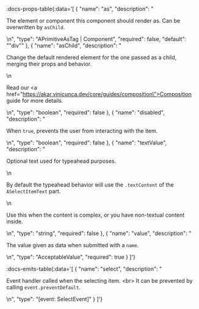 <!-- This file was automatic generated. Do not edit it manually -->

:docs-props-table{:data='[
  {
    "name": "as",
    "description": "<p>The element or component this component should render as. Can be overwritten by <code>asChild</code>.</p>\n",
    "type": "APrimitiveAsTag | Component",
    "required": false,
    "default": "\"div\""
  },
  {
    "name": "asChild",
    "description": "<p>Change the default rendered element for the one passed as a child, merging their props and behavior.</p>\n<p>Read our <a href=\"https://akar.vinicunca.dev/core/guides/composition\">Composition</a> guide for more details.</p>\n",
    "type": "boolean",
    "required": false
  },
  {
    "name": "disabled",
    "description": "<p>When <code>true</code>, prevents the user from interacting with the item.</p>\n",
    "type": "boolean",
    "required": false
  },
  {
    "name": "textValue",
    "description": "<p>Optional text used for typeahead purposes.</p>\n<p>By default the typeahead behavior will use the <code>.textContent</code> of the <code>ASelectItemText</code> part.</p>\n<p>Use this when the content is complex, or you have non-textual content inside.</p>\n",
    "type": "string",
    "required": false
  },
  {
    "name": "value",
    "description": "<p>The value given as data when submitted with a <code>name</code>.</p>\n",
    "type": "AcceptableValue",
    "required": true
  }
]'} 

:docs-emits-table{:data='[
  {
    "name": "select",
    "description": "<p>Event handler called when the selecting item. &lt;br&gt; It can be prevented by calling <code>event.preventDefault</code>.</p>\n",
    "type": "[event: SelectEvent<AcceptableValue>]"
  }
]'} 
